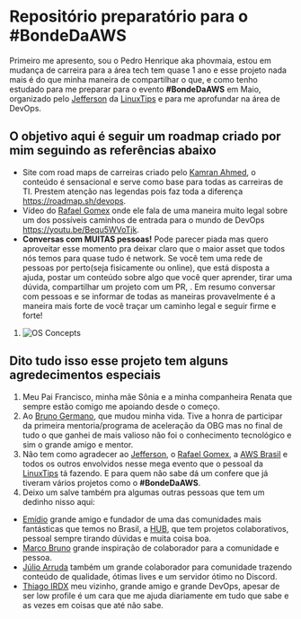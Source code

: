 # Repositório preparatório para o #BondeDaAWS

 Primeiro me apresento, sou o Pedro Henrique aka phovmaia, estou em mudança de carreira para a área tech tem quase 1 ano e esse projeto nada mais é do que minha maneira de compartilhar o que, e como tenho estudado para me preparar para o evento **#BondeDaAWS** em Maio, organizado pelo [Jefferson](https://twitter.com/badtux_) da [LinuxTips](https://www.linuxtips.io/) e para me aprofundar na área de DevOps.

## O objetivo aqui é seguir um roadmap criado por mim seguindo as referências abaixo

- Site com road maps de carreiras criado pelo [Kamran Ahmed](https://twitter.com/kamranahmedse), o conteúdo é sensacional e serve como base para todas as carreiras de TI. Prestem atenção nas legendas pois faz toda a diferença <https://roadmap.sh/devops>.
- Vídeo do [Rafael Gomex](https://twitter.com/gomex) onde ele fala de uma maneira muito legal sobre um dos possíveis caminhos de entrada para o mundo de DevOps <https://youtu.be/Bequ5WVoTjk>.
- **Conversas com MUITAS pessoas!** Pode parecer piada mas quero aproveitar esse momento pra deixar claro que o maior asset que todos nós temos para quase tudo é network. Se você tem uma rede de pessoas por perto(seja fisicamente ou online), que está disposta a ajuda, postar um conteúdo sobre algo que você quer aprender, tirar uma dúvida, compartilhar um projeto com um PR, . Em resumo conversar com pessoas e se informar de todas as maneiras provavelmente é a maneira mais forte de você traçar um caminho legal e seguir firme e forte!

<!-- # ROADMAP VAI AQUI -->
1. ![OS Concepts](https://ibb.co/Nyx8djt)

## Dito tudo isso esse projeto tem alguns agredecimentos especiais

1. Meu Pai Francisco, minha mãe Sônia e a minha companheira Renata que sempre estão comigo me apoiando desde o começo.
2. Ao [Bruno Germano](https://twitter.com/egermano), que mudou minha vida. Tive a honra de participar da primeira mentoria/programa de aceleração da OBG mas no final de tudo o que ganhei de mais valioso não foi o conhecimento tecnológico e sim o grande amigo e mentor.
3. Não tem como agradecer ao  [Jefferson](https://twitter.com/badtux_), o [Rafael Gomex](https://twitter.com/gomex), a [AWS Brasil](https://twitter.com/AWSBrasil) e todos os outros envolvidos nesse mega evento que o pessoal da [LinuxTips](https://www.linuxtips.io/) tá fazendo. E para quem não sabe dá um confere que já tiveram vários projetos como o **#BondeDaAWS**.
4. Deixo um salve também pra algumas outras pessoas que tem um dedinho nisso aqui:

- [Emídio](https://www.twitch.tv/em1dio) grande amigo e fundador de uma das comunidades mais fantásticas que temos no Brasil, a [HUB](https://ahub.tech/), que tem projetos colaborativos, pessoal sempre tirando dúvidas e muita coisa boa.
- [Marco Bruno](https://twitter.com/marcobrunodev) grande inspiração de colaborador para a comunidade e pessoa.
- [Júlio Arruda](https://twitter.com/julioarrudaC) também um grande colaborador para comunidade trazendo conteúdo de qualidade, ótimas lives e um servidor ótimo no Discord.
- [Thiago IRDX](https://twitter.com/irad3x) meu vizinho, grande amigo e grande DevOps, apesar de ser low profile é um cara que me ajuda diariamente em tudo que sabe e as vezes em coisas que até não sabe.
